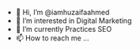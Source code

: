 - 👋 Hi, I’m @iamhuzaifaahmed
- 👀 I’m interested in Digital Marketing 
- 🌱 I’m currently Practices SEO
- 📫 How to reach me ...

<!---
iamhuzaifaahmed/iamhuzaifaahmed is a ✨ special ✨ repository because its `README.md` (this file) appears on your GitHub profile.
You can click the Preview link to take a look at your changes.
--->
